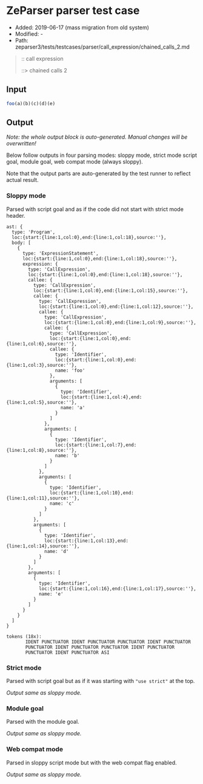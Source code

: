# ZeParser parser test case

- Added: 2019-06-17 (mass migration from old system)
- Modified: -
- Path: zeparser3/tests/testcases/parser/call_expression/chained_calls_2.md

> :: call expression
>
> ::> chained calls 2

## Input

`````js
foo(a)(b)(c)(d)(e)
`````

## Output

_Note: the whole output block is auto-generated. Manual changes will be overwritten!_

Below follow outputs in four parsing modes: sloppy mode, strict mode script goal, module goal, web compat mode (always sloppy).

Note that the output parts are auto-generated by the test runner to reflect actual result.

### Sloppy mode

Parsed with script goal and as if the code did not start with strict mode header.

`````
ast: {
  type: 'Program',
  loc:{start:{line:1,col:0},end:{line:1,col:18},source:''},
  body: [
    {
      type: 'ExpressionStatement',
      loc:{start:{line:1,col:0},end:{line:1,col:18},source:''},
      expression: {
        type: 'CallExpression',
        loc:{start:{line:1,col:0},end:{line:1,col:18},source:''},
        callee: {
          type: 'CallExpression',
          loc:{start:{line:1,col:0},end:{line:1,col:15},source:''},
          callee: {
            type: 'CallExpression',
            loc:{start:{line:1,col:0},end:{line:1,col:12},source:''},
            callee: {
              type: 'CallExpression',
              loc:{start:{line:1,col:0},end:{line:1,col:9},source:''},
              callee: {
                type: 'CallExpression',
                loc:{start:{line:1,col:0},end:{line:1,col:6},source:''},
                callee: {
                  type: 'Identifier',
                  loc:{start:{line:1,col:0},end:{line:1,col:3},source:''},
                  name: 'foo'
                },
                arguments: [
                  {
                    type: 'Identifier',
                    loc:{start:{line:1,col:4},end:{line:1,col:5},source:''},
                    name: 'a'
                  }
                ]
              },
              arguments: [
                {
                  type: 'Identifier',
                  loc:{start:{line:1,col:7},end:{line:1,col:8},source:''},
                  name: 'b'
                }
              ]
            },
            arguments: [
              {
                type: 'Identifier',
                loc:{start:{line:1,col:10},end:{line:1,col:11},source:''},
                name: 'c'
              }
            ]
          },
          arguments: [
            {
              type: 'Identifier',
              loc:{start:{line:1,col:13},end:{line:1,col:14},source:''},
              name: 'd'
            }
          ]
        },
        arguments: [
          {
            type: 'Identifier',
            loc:{start:{line:1,col:16},end:{line:1,col:17},source:''},
            name: 'e'
          }
        ]
      }
    }
  ]
}

tokens (18x):
       IDENT PUNCTUATOR IDENT PUNCTUATOR PUNCTUATOR IDENT PUNCTUATOR
       PUNCTUATOR IDENT PUNCTUATOR PUNCTUATOR IDENT PUNCTUATOR
       PUNCTUATOR IDENT PUNCTUATOR ASI
`````

### Strict mode

Parsed with script goal but as if it was starting with `"use strict"` at the top.

_Output same as sloppy mode._

### Module goal

Parsed with the module goal.

_Output same as sloppy mode._

### Web compat mode

Parsed in sloppy script mode but with the web compat flag enabled.

_Output same as sloppy mode._
